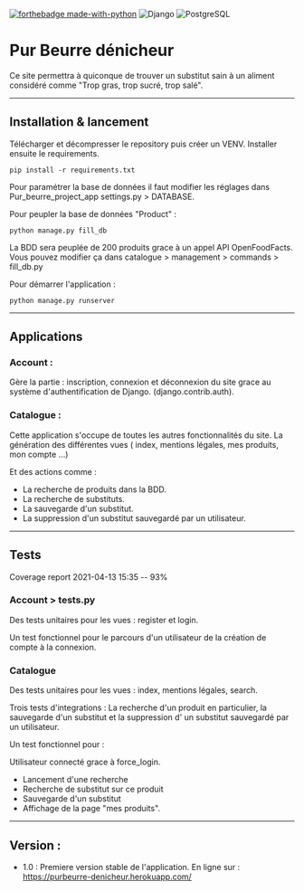 [![forthebadge made-with-python](http://ForTheBadge.com/images/badges/made-with-python.svg)](https://www.python.org/)
<img alt="Django" src="https://img.shields.io/badge/Django-092E20?style=for-the-badge&logo=django&logoColor=white"/>
<img alt="PostgreSQL" src="https://img.shields.io/badge/PostgreSQL-316192?style=for-the-badge&logo=postgresql&logoColor=white"/>

# Pur Beurre dénicheur

Ce site permettra à quiconque de trouver un substitut sain à un aliment considéré comme "Trop gras, trop sucré, trop
salé".

--------------------------------------------

## Installation & lancement ##

Télécharger et décompresser le repository puis créer un VENV. Installer ensuite le requirements.

    pip install -r requirements.txt

Pour paramétrer la base de données il faut modifier les réglages dans Pur_beurre_project_app settings.py > DATABASE.

Pour peupler la base de données "Product" :

    python manage.py fill_db

La BDD sera peuplée de 200 produits grace à un appel API OpenFoodFacts. Vous pouvez modifier ça dans catalogue >
management > commands > fill_db.py

Pour démarrer l'application :

    python manage.py runserver 

--------------------------------------------

## Applications  ##

### Account : ###

Gère la partie : inscription, connexion et déconnexion du site grace au système d'authentification de Django.
(django.contrib.auth).

### Catalogue : ###

Cette application s'occupe de toutes les autres fonctionnalités du site. La génération des différentes vues ( index,
mentions légales, mes produits, mon compte ...)

Et des actions comme :

- La recherche de produits dans la BDD.
- La recherche de substituts.
- La sauvegarde d'un substitut.
- La suppression d'un substitut sauvegardé par un utilisateur.

--------------------------------------------

## Tests ##

Coverage report 2021-04-13 15:35 -- 93%

### Account > tests.py ###

Des tests unitaires pour les vues : register et login.

Un test fonctionnel pour le parcours d'un utilisateur de la création de compte à la connexion.

### Catalogue ###

Des tests unitaires pour les vues : index, mentions légales, search.

Trois tests d'integrations : La recherche d'un produit en particulier, la sauvegarde d'un substitut et la suppression d'
un substitut sauvegardé par un utilisateur.

Un test fonctionnel pour :

Utilisateur connecté grace à force_login.

- Lancement d'une recherche
- Recherche de substitut sur ce produit
- Sauvegarde d'un substitut
- Affichage de la page "mes produits".

--------------------------------------------

## Version : ##

- 1.0 : Premiere version stable de l'application. En ligne sur : https://purbeurre-denicheur.herokuapp.com/